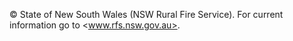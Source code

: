 © State of New South Wales (NSW Rural Fire Service). For current information go to <www.rfs.nsw.gov.au>.